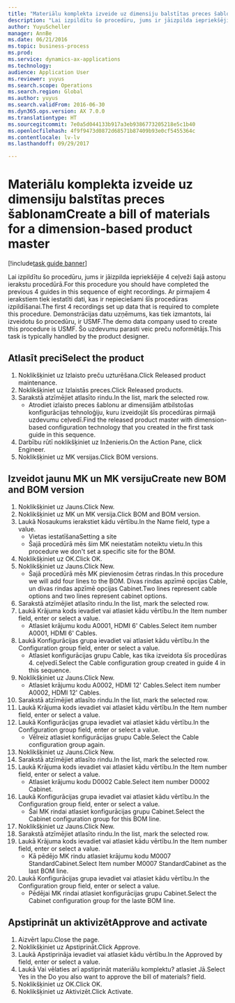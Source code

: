 ```yaml
--- 
title: "Materiālu komplekta izveide uz dimensiju balstītas preces šablonam"
description: "Lai izpildītu šo procedūru, jums ir jāizpilda iepriekšējie 4 ceļveži šajā astoņu ierakstu procedūrā."
author: YuyuScheller
manager: AnnBe
ms.date: 06/21/2016
ms.topic: business-process
ms.prod: 
ms.service: dynamics-ax-applications
ms.technology: 
audience: Application User
ms.reviewer: yuyus
ms.search.scope: Operations
ms.search.region: Global
ms.author: yuyus
ms.search.validFrom: 2016-06-30
ms.dyn365.ops.version: AX 7.0.0
ms.translationtype: HT
ms.sourcegitcommit: 7e0a5d044133b917a3eb9386773205218e5c1b40
ms.openlocfilehash: 4f9f9473d0872d68571b87409b93e0cf5455364c
ms.contentlocale: lv-lv
ms.lasthandoff: 09/29/2017

---
```

# <a name="create-a-bill-of-materials-for-a-dimension-based-product-master"></a><span data-ttu-id="a4755-103">Materiālu komplekta izveide uz dimensiju balstītas preces šablonam</span><span class="sxs-lookup"><span data-stu-id="a4755-103">Create a bill of materials for a dimension-based product master</span></span>

[!include[task guide banner](../../includes/task-guide-banner.md)]

<span data-ttu-id="a4755-104">Lai izpildītu šo procedūru, jums ir jāizpilda iepriekšējie 4 ceļveži šajā astoņu ierakstu procedūrā.</span><span class="sxs-lookup"><span data-stu-id="a4755-104">For this procedure you should have completed the previous 4 guides in this sequence of eight recordings.</span></span> <span data-ttu-id="a4755-105">Ar pirmajiem 4 ierakstiem tiek iestatīti dati, kas ir nepieciešami šīs procedūras izpildīšanai.</span><span class="sxs-lookup"><span data-stu-id="a4755-105">The first 4 recordings set up data that is required to complete this procedure.</span></span> <span data-ttu-id="a4755-106">Demonstrācijas datu uzņēmums, kas tiek izmantots, lai izveidotu šo procedūru, ir USMF.</span><span class="sxs-lookup"><span data-stu-id="a4755-106">The demo data company used to create this procedure is USMF.</span></span> <span data-ttu-id="a4755-107">Šo uzdevumu parasti veic preču noformētājs.</span><span class="sxs-lookup"><span data-stu-id="a4755-107">This task is typically handled by the product designer.</span></span>


## <a name="select-the-product"></a><span data-ttu-id="a4755-108">Atlasīt preci</span><span class="sxs-lookup"><span data-stu-id="a4755-108">Select the product</span></span>
1. <span data-ttu-id="a4755-109">Noklikšķiniet uz Izlaisto preču uzturēšana.</span><span class="sxs-lookup"><span data-stu-id="a4755-109">Click Released product maintenance.</span></span>
2. <span data-ttu-id="a4755-110">Noklikšķiniet uz Izlaistās preces.</span><span class="sxs-lookup"><span data-stu-id="a4755-110">Click Released products.</span></span>
3. <span data-ttu-id="a4755-111">Sarakstā atzīmējiet atlasīto rindu.</span><span class="sxs-lookup"><span data-stu-id="a4755-111">In the list, mark the selected row.</span></span>
    * <span data-ttu-id="a4755-112">Atrodiet izlaisto preces šablonu ar dimensijām atbilstošas konfigurācijas tehnoloģiju, kuru izveidojāt šīs procedūras pirmajā uzdevumu ceļvedī.</span><span class="sxs-lookup"><span data-stu-id="a4755-112">Find the released product master with dimension-based configuration technology that you created in the first task guide in this sequence.</span></span>  
4. <span data-ttu-id="a4755-113">Darbību rūtī noklikšķiniet uz Inženieris.</span><span class="sxs-lookup"><span data-stu-id="a4755-113">On the Action Pane, click Engineer.</span></span>
5. <span data-ttu-id="a4755-114">Noklikšķiniet uz MK versijas.</span><span class="sxs-lookup"><span data-stu-id="a4755-114">Click BOM versions.</span></span>

## <a name="create-new-bom-and-bom-version"></a><span data-ttu-id="a4755-115">Izveidot jaunu MK un MK versiju</span><span class="sxs-lookup"><span data-stu-id="a4755-115">Create new BOM and BOM version</span></span>
1. <span data-ttu-id="a4755-116">Noklikšķiniet uz Jauns.</span><span class="sxs-lookup"><span data-stu-id="a4755-116">Click New.</span></span>
2. <span data-ttu-id="a4755-117">Noklikšķiniet uz MK un MK versija.</span><span class="sxs-lookup"><span data-stu-id="a4755-117">Click BOM and BOM version.</span></span>
3. <span data-ttu-id="a4755-118">Laukā Nosaukums ierakstiet kādu vērtību.</span><span class="sxs-lookup"><span data-stu-id="a4755-118">In the Name field, type a value.</span></span>
    * <span data-ttu-id="a4755-119">Vietas iestatīšana</span><span class="sxs-lookup"><span data-stu-id="a4755-119">Setting a site</span></span>  
    * <span data-ttu-id="a4755-120">Šajā procedūrā mēs šim MK neiestatām noteiktu vietu.</span><span class="sxs-lookup"><span data-stu-id="a4755-120">In this procedure we don't set a specific site for the BOM.</span></span>  
4. <span data-ttu-id="a4755-121">Noklikšķiniet uz OK.</span><span class="sxs-lookup"><span data-stu-id="a4755-121">Click OK.</span></span>
5. <span data-ttu-id="a4755-122">Noklikšķiniet uz Jauns.</span><span class="sxs-lookup"><span data-stu-id="a4755-122">Click New.</span></span>
    * <span data-ttu-id="a4755-123">Šajā procedūrā mēs MK pievienosim četras rindas.</span><span class="sxs-lookup"><span data-stu-id="a4755-123">In this procedure we will add four lines to the BOM.</span></span> <span data-ttu-id="a4755-124">Divas rindas apzīmē opcijas Cable, un divas rindas apzīmē opcijas Cabinet.</span><span class="sxs-lookup"><span data-stu-id="a4755-124">Two lines represent cable options and two lines represent cabinet options.</span></span>  
6. <span data-ttu-id="a4755-125">Sarakstā atzīmējiet atlasīto rindu.</span><span class="sxs-lookup"><span data-stu-id="a4755-125">In the list, mark the selected row.</span></span>
7. <span data-ttu-id="a4755-126">Laukā Krājuma kods ievadiet vai atlasiet kādu vērtību.</span><span class="sxs-lookup"><span data-stu-id="a4755-126">In the Item number field, enter or select a value.</span></span>
    * <span data-ttu-id="a4755-127">Atlasiet krājumu kodu A0001, HDMI 6' Cables.</span><span class="sxs-lookup"><span data-stu-id="a4755-127">Select item number A0001, HDMI 6' Cables.</span></span>  
8. <span data-ttu-id="a4755-128">Laukā Konfigurācijas grupa ievadiet vai atlasiet kādu vērtību.</span><span class="sxs-lookup"><span data-stu-id="a4755-128">In the Configuration group field, enter or select a value.</span></span>
    * <span data-ttu-id="a4755-129">Atlasiet konfigurācijas grupu Cable, kas tika izveidota šīs procedūras 4. ceļvedī.</span><span class="sxs-lookup"><span data-stu-id="a4755-129">Select the Cable configuration group created in guide 4 in this sequence.</span></span>  
9. <span data-ttu-id="a4755-130">Noklikšķiniet uz Jauns.</span><span class="sxs-lookup"><span data-stu-id="a4755-130">Click New.</span></span>
    * <span data-ttu-id="a4755-131">Atlasiet krājumu kodu A0002, HDMI 12' Cables.</span><span class="sxs-lookup"><span data-stu-id="a4755-131">Select item number A0002, HDMI 12' Cables.</span></span>  
10. <span data-ttu-id="a4755-132">Sarakstā atzīmējiet atlasīto rindu.</span><span class="sxs-lookup"><span data-stu-id="a4755-132">In the list, mark the selected row.</span></span>
11. <span data-ttu-id="a4755-133">Laukā Krājuma kods ievadiet vai atlasiet kādu vērtību.</span><span class="sxs-lookup"><span data-stu-id="a4755-133">In the Item number field, enter or select a value.</span></span>
12. <span data-ttu-id="a4755-134">Laukā Konfigurācijas grupa ievadiet vai atlasiet kādu vērtību.</span><span class="sxs-lookup"><span data-stu-id="a4755-134">In the Configuration group field, enter or select a value.</span></span>
    * <span data-ttu-id="a4755-135">Vēlreiz atlasiet konfigurācijas grupu Cable.</span><span class="sxs-lookup"><span data-stu-id="a4755-135">Select the Cable configuration group again.</span></span>  
13. <span data-ttu-id="a4755-136">Noklikšķiniet uz Jauns.</span><span class="sxs-lookup"><span data-stu-id="a4755-136">Click New.</span></span>
14. <span data-ttu-id="a4755-137">Sarakstā atzīmējiet atlasīto rindu.</span><span class="sxs-lookup"><span data-stu-id="a4755-137">In the list, mark the selected row.</span></span>
15. <span data-ttu-id="a4755-138">Laukā Krājuma kods ievadiet vai atlasiet kādu vērtību.</span><span class="sxs-lookup"><span data-stu-id="a4755-138">In the Item number field, enter or select a value.</span></span>
    * <span data-ttu-id="a4755-139">Atlasiet krājumu kodu D0002 Cable.</span><span class="sxs-lookup"><span data-stu-id="a4755-139">Select item number D0002 Cabinet.</span></span>  
16. <span data-ttu-id="a4755-140">Laukā Konfigurācijas grupa ievadiet vai atlasiet kādu vērtību.</span><span class="sxs-lookup"><span data-stu-id="a4755-140">In the Configuration group field, enter or select a value.</span></span>
    * <span data-ttu-id="a4755-141">Šai MK rindai atlasiet konfigurācijas grupu Cabinet.</span><span class="sxs-lookup"><span data-stu-id="a4755-141">Select the Cabinet configuration group for this BOM line.</span></span>  
17. <span data-ttu-id="a4755-142">Noklikšķiniet uz Jauns.</span><span class="sxs-lookup"><span data-stu-id="a4755-142">Click New.</span></span>
18. <span data-ttu-id="a4755-143">Sarakstā atzīmējiet atlasīto rindu.</span><span class="sxs-lookup"><span data-stu-id="a4755-143">In the list, mark the selected row.</span></span>
19. <span data-ttu-id="a4755-144">Laukā Krājuma kods ievadiet vai atlasiet kādu vērtību.</span><span class="sxs-lookup"><span data-stu-id="a4755-144">In the Item number field, enter or select a value.</span></span>
    * <span data-ttu-id="a4755-145">Kā pēdējo MK rindu atlasiet krājumu kodu M0007 StandardCabinet.</span><span class="sxs-lookup"><span data-stu-id="a4755-145">Select Item number M0007 StandardCabinet as the last BOM line.</span></span>  
20. <span data-ttu-id="a4755-146">Laukā Konfigurācijas grupa ievadiet vai atlasiet kādu vērtību.</span><span class="sxs-lookup"><span data-stu-id="a4755-146">In the Configuration group field, enter or select a value.</span></span>
    * <span data-ttu-id="a4755-147">Pēdējai MK rindai atlasiet konfigurācijas grupu Cabinet.</span><span class="sxs-lookup"><span data-stu-id="a4755-147">Select the Cabinet configuration group for the laste BOM line.</span></span>  

## <a name="approve-and-activate"></a><span data-ttu-id="a4755-148">Apstiprināt un aktivizēt</span><span class="sxs-lookup"><span data-stu-id="a4755-148">Approve and activate</span></span>
1. <span data-ttu-id="a4755-149">Aizvērt lapu.</span><span class="sxs-lookup"><span data-stu-id="a4755-149">Close the page.</span></span>
2. <span data-ttu-id="a4755-150">Noklikšķiniet uz Apstiprināt.</span><span class="sxs-lookup"><span data-stu-id="a4755-150">Click Approve.</span></span>
3. <span data-ttu-id="a4755-151">Laukā Apstiprināja ievadiet vai atlasiet kādu vērtību.</span><span class="sxs-lookup"><span data-stu-id="a4755-151">In the Approved by field, enter or select a value.</span></span>
4. <span data-ttu-id="a4755-152">Laukā Vai vēlaties arī apstiprināt materiālu komplektu? atlasiet Jā.</span><span class="sxs-lookup"><span data-stu-id="a4755-152">Select Yes in the Do you also want to approve the bill of materials? field.</span></span>
5. <span data-ttu-id="a4755-153">Noklikšķiniet uz OK.</span><span class="sxs-lookup"><span data-stu-id="a4755-153">Click OK.</span></span>
6. <span data-ttu-id="a4755-154">Noklikšķiniet uz Aktivizēt.</span><span class="sxs-lookup"><span data-stu-id="a4755-154">Click Activate.</span></span>


